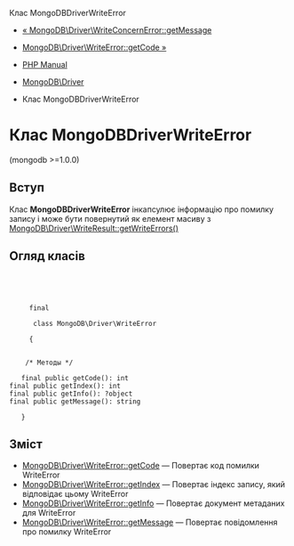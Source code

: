 Клас MongoDBDriverWriteError

-   [« MongoDB\\Driver\\WriteConcernError::getMessage](mongodb-driver-writeconcernerror.getmessage.html)
    
-   [MongoDB\\Driver\\WriteError::getCode »](mongodb-driver-writeerror.getcode.html)
    
-   [PHP Manual](index.html)
    
-   [MongoDB\\Driver](book.mongodb.html)
    
-   Клас MongoDBDriverWriteError
    

# Клас MongoDBDriverWriteError

(mongodb >=1.0.0)

## Вступ

Клас **MongoDBDriverWriteError** інкапсулює інформацію про помилку запису і може бути повернутий як елемент масиву з [MongoDB\\Driver\\WriteResult::getWriteErrors()](mongodb-driver-writeresult.getwriteerrors.html)

## Огляд класів

```classsynopsis



    
     final
     
      class MongoDB\Driver\WriteError
     
     {


    /* Методы */
    
   final public getCode(): int
final public getIndex(): int
final public getInfo(): ?object
final public getMessage(): string

   }
```

## Зміст

-   [MongoDB\\Driver\\WriteError::getCode](mongodb-driver-writeerror.getcode.html) — Повертає код помилки WriteError
-   [MongoDB\\Driver\\WriteError::getIndex](mongodb-driver-writeerror.getindex.html) — Повертає індекс запису, який відповідає цьому WriteError
-   [MongoDB\\Driver\\WriteError::getInfo](mongodb-driver-writeerror.getinfo.html) — Повертає документ метаданих для WriteError
-   [MongoDB\\Driver\\WriteError::getMessage](mongodb-driver-writeerror.getmessage.html) — Повертає повідомлення про помилку WriteError